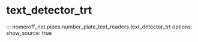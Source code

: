 # text_detector_trt
::: nomeroff_net.pipes.number_plate_text_readers.text_detector_trt
        options:
            show_source: true
